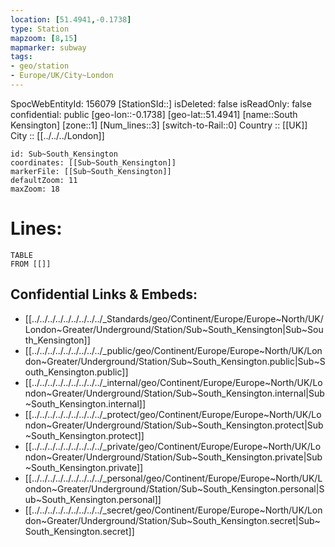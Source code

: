 ```yaml
---
location: [51.4941,-0.1738] 
type: Station 
mapzoom: [8,15] 
mapmarker: subway 
tags:
- geo/station
- Europe/UK/City~London
---
```

SpocWebEntityId: 156079
[StationSId::] 
isDeleted: false
isReadOnly: false
confidential: public
[geo-lon::-0.1738] 
[geo-lat::51.4941] 
[name::South Kensington] 
[zone::1] 
[Num_lines::3] 
[switch-to-Rail::0] 
Country :: [[UK]]  
City :: [[../../../London]]  


```leaflet
id: Sub~South_Kensington
coordinates: [[Sub~South_Kensington]] 
markerFile: [[Sub~South_Kensington]] 
defaultZoom: 11 
maxZoom: 18
```


# Lines: 
```dataview
TABLE 
FROM [[]] 
```

## Confidential Links & Embeds: 
- [[../../../../../../../../../_Standards/geo/Continent/Europe/Europe~North/UK/London~Greater/Underground/Station/Sub~South_Kensington|Sub~South_Kensington]] 
- [[../../../../../../../../../_public/geo/Continent/Europe/Europe~North/UK/London~Greater/Underground/Station/Sub~South_Kensington.public|Sub~South_Kensington.public]] 
- [[../../../../../../../../../_internal/geo/Continent/Europe/Europe~North/UK/London~Greater/Underground/Station/Sub~South_Kensington.internal|Sub~South_Kensington.internal]] 
- [[../../../../../../../../../_protect/geo/Continent/Europe/Europe~North/UK/London~Greater/Underground/Station/Sub~South_Kensington.protect|Sub~South_Kensington.protect]] 
- [[../../../../../../../../../_private/geo/Continent/Europe/Europe~North/UK/London~Greater/Underground/Station/Sub~South_Kensington.private|Sub~South_Kensington.private]] 
- [[../../../../../../../../../_personal/geo/Continent/Europe/Europe~North/UK/London~Greater/Underground/Station/Sub~South_Kensington.personal|Sub~South_Kensington.personal]] 
- [[../../../../../../../../../_secret/geo/Continent/Europe/Europe~North/UK/London~Greater/Underground/Station/Sub~South_Kensington.secret|Sub~South_Kensington.secret]] 
